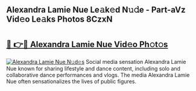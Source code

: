 ## Alexandra Lamie Nue Le𝚊k𝚎d N𝚞𝚍e - Part-aVz Vid𝚎o Le𝚊ks Photos 8CzxN

# <h2><a href="http://fb16c0w.evod.top/?m=Alexandra+Lamie+Nue">🔗 👉🔴 Alexandra Lamie Nue Vid𝚎o Ph𝚘t𝚘s</a></h2>

[![Alexandra Lamie Nue N𝚞d𝚎s](https://i.imgur.com/8V9OHl7.gif)](http://fb16c0w.evod.top/?m=Alexandra+Lamie+Nue)
Social media sensation Alexandra Lamie Nue known for sharing lifestyle and dance content, including solo and collaborative dance performances and vlogs. The media Alexandra Lamie Nue often sensationalizes the lives of public figures. 
